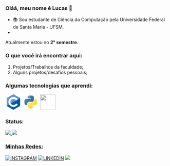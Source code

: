 ### Oláá, meu nome é Lucas 👋

* 📚 Sou estudante de Ciência da Computação pela Universidade Federal de Santa Maria - UFSM.
* 
Atualmente estou no **2° semestre**. 

### O que você irá encontrar aqui:
1. Projetos/Trabalhos da faculdade;
2. Alguns projetos/desafios pessoais;

### Algumas tecnologias que aprendi:
<img src ="https://raw.githubusercontent.com/devicons/devicon/master/icons/c/c-original.svg"
 width="50px" />
 <img src ="https://raw.githubusercontent.com/devicons/devicon/master/icons/python/python-original.svg"
 width="50px" />
<img loading="lazy" src="https://cdn.jsdelivr.net/gh/devicons/devicon/icons/git/git-original.svg" width="48" height="48"/>

### Status:
<div>
<a href="https://github.com/lGuedes01">
<img loading="lazy" height="180em" src="https://github-readme-stats.vercel.app/api/top-langs/?username=lGuedes01&layout=compact&langs_count=7&theme=dracula"/>
<img loading="lazy" height="180em" src="https://github-readme-stats.vercel.app/api?username=lGuedes01&show_icons=true&theme=dracula&include_all_commits=true&count_private=true"/>
</div>

### Minhas Redes:
[![INSTAGRAM](https://camo.githubusercontent.com/acaa286597b43c96dc02b69b90de15a65c52063e31835b763a061cc815f64bac/68747470733a2f2f696d672e736869656c64732e696f2f62616467652f2d496e7374616772616d2d2532334534343035463f7374796c653d666f722d7468652d6261646765266c6f676f3d696e7374616772616d266c6f676f436f6c6f723d7768697465)](https://www.instagram.com/lguedes01/)
[![LINKEDIN](https://camo.githubusercontent.com/c00f87aeebbec37f3ee0857cc4c20b21fefde8a96caf4744383ebfe44a47fe3f/68747470733a2f2f696d672e736869656c64732e696f2f62616467652f2d4c696e6b6564496e2d2532333030373742353f7374796c653d666f722d7468652d6261646765266c6f676f3d6c696e6b6564696e266c6f676f436f6c6f723d7768697465)](https://www.linkedin.com/in/lucas-guedes-90a325260/)
<a href = "mailto:lucasguedescorreia01@gmail.com"><img loading="lazy" src="https://img.shields.io/badge/Gmail-D14836?style=for-the-badge&logo=gmail&logoColor=white" target="_blank"></a>


